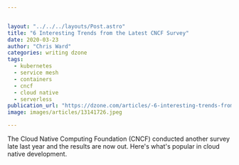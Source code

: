 ```yaml
---


layout: "../../../layouts/Post.astro"
title: "6 Interesting Trends from the Latest CNCF Survey"
date: 2020-03-23
author: "Chris Ward"
categories: writing dzone
tags: 
  - kubernetes
  - service mesh
  - containers
  - cncf
  - cloud native
  - serverless
publication_url: "https://dzone.com/articles/-6-interesting-trends-from-the-latest-cncf-survey"
image: images/articles/13141726.jpeg

---
```

The Cloud Native Computing Foundation (CNCF) conducted another survey late last year and the results are now out. Here's what's popular in cloud native development.

